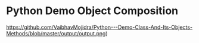 # Python Demo Object Composition

https://github.com/VaibhavMojidra/Python---Demo-Class-And-Its-Objects-Methods/blob/master/output/output.png)
